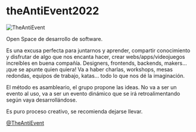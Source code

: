 # theAntiEvent2022

![TheAntiEvent](https://raw.githubusercontent.com/theantievent/theAntiEvent/master/docs/assets/theantievent_logo.png)

Open Space de desarrollo de software.

Es una excusa perfecta para juntarnos y aprender, compartir conocimiento y disfrutar de algo que nos encanta hacer, crear webs/apps/videojuegos increíbles en buena compañía. Designers, frontends, backends, makers… ¡que se apunte quien quiera! Va a haber charlas, workshops, mesas redondas, equipos de trabajo, katas... todo lo que nos dé la imaginación.

El método es asambleario, el grupo propone las ideas. No va a ser un evento al uso, va a ser un evento dinámico que se irá retroalimentando según vaya desarrollándose.

Es puro proceso creativo, se recomienda dejarse llevar.


[@TheAntiEvent](https://twitter.com/TheAntiEvent)

